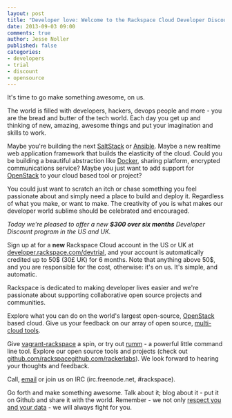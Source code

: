 ```yaml
---
layout: post
title: "Developer love: Welcome to the Rackspace Cloud Developer Discount"
date: 2013-09-03 09:00
comments: true
author: Jesse Noller
published: false
categories:
- developers
- trial
- discount
- opensource
---
```


It's time to go make something awesome, on us.

The world is filled with developers, hackers, devops people and more - you are
the bread and butter of the tech world. Each day you get up and thinking of
new, amazing, awesome things and put your imagination and skills to work.

Maybe you're building the next [SaltStack][9] or [Ansible][10]. Maybe a new
realtime web application framework that builds the elasticity of the cloud.
Could you be building a beautiful abstraction like [Docker][11], sharing
platform, encrypted communications service? Maybe you just want to add support
for [OpenStack][1] to your cloud based tool or project?

You could just want to scratch an itch or chase something you feel passionate
about and simply need a place to build and deploy it. Regardless of what you
make, or want to make. The creativity of you is what makes our developer
world sublime should be celebrated and encouraged.

*Today we're pleased to offer a new **$300 over six months** Developer
Discount program in the US and UK.*

Sign up at for a **new** Rackspace Cloud account in the US or UK at
[developer.rackspace.com/devtrial][8], and your account is automatically
credited up to 50$ (30£ UK) for 6 months. Note that anything above 50$, and
you are responsible for the cost, otherwise: it's on us. It's simple, and
automatic.

Rackspace is dedicated to making developer lives easier and we're passionate
about supporting collaborative open source projects and communities.

Explore what you can do on the world's largest open-source, [OpenStack][1]
based cloud. Give us your feedback on our array of open source,
[multi-cloud tools][2].

Give [vagrant-rackspace][3] a spin, or try out [rumm][4] - a powerful little
command line tool. Explore our open source tools and projects (check
out [github.com/rackspace][6][github.com/rackerlabs][5]). We look forward to
hearing your thoughts and feedback.

Call, [email][7] or join us on IRC (irc.freenode.net, #rackspace).

Go forth and make something awesome. Talk about it; blog about it - put it
on Github and share it with the world. Remember - we not only
[respect you and your data][12] - we will always fight for you.


[1]: http://www.openstack.org/
[2]: http://developer.rackspace.com/#home-sdks
[3]: https://github.com/rackspace/vagrant-rackspace
[4]: http://rackspace.github.io/rumm/
[5]: https://github.com/rackerlabs
[6]: https://github.com/rackspace
[7]: mailto:sdk-support@rackspace.com
[8]: http://developer.rackspace.com
[9]: http://saltstack.com/community.html
[10]: https://github.com/ansible/ansible
[11]: http://www.docker.io/
[12]: http://www.rackspace.com/blog/government-surveillance-and-your-data/